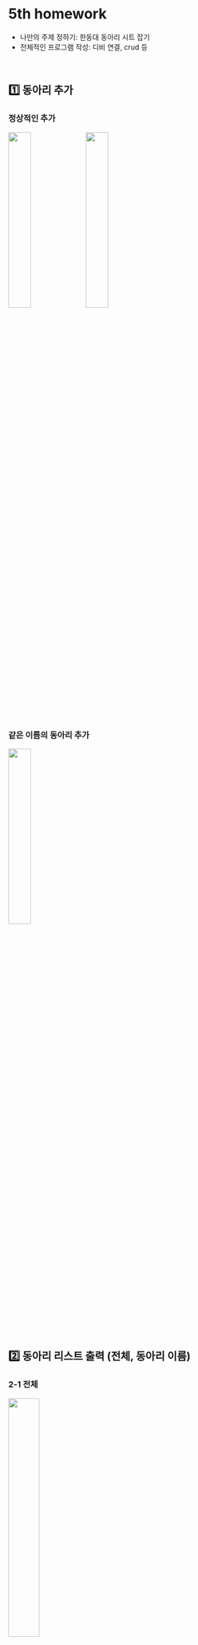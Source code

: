 # 5th homework
+ 나만의 주제 정하기: 한동대 동아리 시트 잡기
+ 전체적인 프로그램 작성: 디비 연결, crud 등

<br>

## 1️⃣ 동아리 추가
### 정상적인 추가
<p align = "left">
<img src="./img/club/clubIn1.png" width=30% height=auto>
<img src="./img/club/clubIn2.png" width=30% height=auto>
</p>

### 같은 이름의 동아리 추가
<img src="./img/club/same_name_clubIn.png" width=30% height=auto>

## 2️⃣ 동아리 리스트 출력 (전체, 동아리 이름)
### 2-1 전체
<img src="./img/club/findClub.png" width=35% height=auto>

### 2-2 동아리 이름으로 찾기
<img src="./img/club/findClub_name.png" width=35% height=auto>

## 3️⃣ 동아리 정보 수정
<p align = "left">
<img src="./img/club/update_club1.png" width=30% height=auto>
<img src="./img/club/update_club2.png" width=30% height=auto>
</p>
* 수정 후 확인
<img src="./img/club/update_findall.png" width=30% height=auto>

## 4️⃣ 동아리 정보 삭제
<p align = "left">
<img src="./img/club/delete_club.png" width=30% height=auto>
<img src="./img/club/delete_findall.png" width=30% height=auto>
  * 삭제 후 확인
</p>

---
# sheet-controller
## 1️⃣ 시트 추가
### 정상적인 추가
<p align = "left">
<img src="./img/sheet/sheetIn1.png" width=30% height=auto>
<img src="./img/sheet/sheetIn2.png" width=30% height=auto>
</p>

### 같은 시간, 장소, 날짜의 시트 추가
<img src="./img/sheet/sheet_same.png" width=30% height=auto>

## 2️⃣ 시트 리스트 출력 (전체, 해당 장소)
### 2-1 전체
<img src="./img/sheet/findsheets.png" width=35% height=auto>

### 2-2 시트 장소로 찾기
<img src="./img/sheet/findplace.png" width=35% height=auto>

## 3️⃣ 시트 정보 수정
<p align = "left">
<img src="./img/sheet/sheetU.png" width=30% height=auto>
<img src="./img/sheet/sheetUresult.png" width=30% height=auto>
  * 수정 후 확인
</p>

## 4️⃣ 시트 삭제
<img src="./img/sheet/deletesheet.png" width=30% height=auto>
* 삭제 후 확인
<img src="./img/sheet/deletesheetresult.png" width=30% height=auto>

## 5️⃣ 시트 빌리기
<p align = "left">
<img src="./img/sheet/sheetcheck.png" width=30% height=auto>
<img src="./img/sheet/checkresult.png" width=30% height=auto>
</p>

### 같은 시트 빌리기
<p align = "left">
<img src="./img/sheet/checksame.png" width=30% height=auto>
<img src="./img/sheet/checksameresult.png" width=30% height=auto>
</p>

## 6️⃣ 시트 반납
<p align = "left">
<img src="./img/sheet/returnsheet.png" width=30% height=auto>
<img src="./img/sheet/returnresult.png" width=30% height=auto>
</p>

## 7️⃣ 동아리가 빌린 시트가 있는 상황
### 현재 시트 상황
<img src="./img/sheet/sheetstatus.png" width=30% height=auto>
* 1번 시트: Motion in Christ 대여 중
<br>
* 2번 시트: pard 대여 중

### 1. 동아리 삭제
<p align = "left">
<img src="./img/sheet/deleteclub_checksheet.png" width=30% height=auto>
<img src="./img/sheet/deleteclub_sheet.png" width=30% height=auto>
  <br>
  *시트 삭제 안됨
</p>

### 2. 시트 삭제
<p align = "left">
<img src="./img/sheet/deletesheet_clubO.png" width=30% height=auto>
<img src="./img/sheet/deletesheet_clubresult.png" width=30% height=auto>
<img src="./img/sheet/deletesheet_result.png" width=30% height=auto>
  <br>
  *동아리 삭제 안됨
</p>
